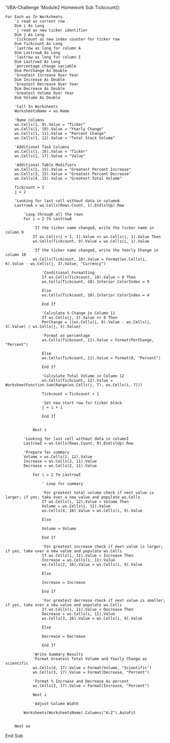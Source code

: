 'VBA-Challenge
'Module2 Homework
Sub Tickcount():
    
    For Each ws In Worksheets
        'i read as current row
        Dim i As Long
        'j read as new ticker identifier
        Dim j As Long
        'tickcount as new index counter for ticker row
        Dim Tickcount As Long
        'lastrow as long for column A
        Dim LastrowA As Long
        'lastrow as long for column I
        Dim LastrowI As Long
        'percentage change variable
        Dim PerChange As Double
        'Greatest Increase Over Year
        Dim Increase As Double
        'Greatest Decrease Over Year
        Dim Decrease As Double
        'Greatest Volume Over Year
        Dim Volume As Double
        
        'Call In Worksheets
        WorksheetsName = ws.Name
        
        'Name columns
        ws.Cells(1, 9).Value = "Ticker"
        ws.Cells(1, 10).Value = "Yearly Change"
        ws.Cells(1, 11).Value = "Percent Change"
        ws.Cells(1, 12).Value = "Total Stock Volume"
        
        'Additional Task Columns
        ws.Cells(1, 16).Value = "Ticker"
        ws.Cells(1, 17).Value = "Value"
        
        'Additional Table Modifiers
        ws.Cells(2, 15).Value = "Greatest Percent Increase"
        ws.Cells(3, 15).Value = "Greatest Percent Decrease"
        ws.Cells(4, 15).Value = "Greatest Total Volume"
        
        Tickcount = 2
        j = 2
        
        'Looking for last cell without data in columnA
        LastrowA = ws.Cells(Rows.Count, 1).End(xlUp).Row
        
            'Loop through all the rows
            For i = 2 To LastrowA
            
                'If the ticker name changed, write the ticker name in column 9
                If ws.Cells(i + 1, 1).Value <> ws.Cells(i, 1).Value Then
                ws.Cells(Tickcount, 9).Value = ws.Cells(i, 1).Value
                
                'If the ticker name changed, write the Yearly Change in column 10
                ws.Cells(Tickcount, 10).Value = Format(ws.Cells(i, 6).Value - ws.Cells(j, 3).Value, "Currency")
                                
                    'Conditional Formatting
                    If ws.Cells(Tickcount, 10).Value < 0 Then
                    ws.Cells(Tickcount, 10).Interior.ColorIndex = 9
                    
                    Else
                    ws.Cells(Tickcount, 10).Interior.ColorIndex = 4
                    
                    End If
                    
                    'Calculate % Change in Column 11
                    If ws.Cells(j, 3).Value <> 0 Then
                    PerChange = ((ws.Cells(i, 6).Value - ws.Cells(j, 3).Value) / ws.Cells(j, 3).Value)
                    
                    'Format as percentage
                    ws.Cells(Tickcount, 11).Value = Format(PerChange, "Percent")
                    
                    Else
                    ws.Cells(Tickcount, 11).Value = Format(0, "Percent")
                    
                    End If
                    
                    'Calculate Total Volume in Column 12
                    ws.Cells(Tickcount, 12).Value = WorksheetFunction.Sum(Range(ws.Cells(j, 7), ws.Cells(i, 7)))
                    
                    Tickcount = Tickcount + 1
                    
                    'Set new start row for ticker block
                    j = i + 1
                    
                    End If
                    
                    
                Next i
                
            'Looking for last cell without data in columnI
            LastrowI = ws.Cells(Rows.Count, 9).End(xlUp).Row
            
            'Prepare for summary
            Volume = ws.Cells(2, 12).Value
            Increase = ws.Cells(2, 11).Value
            Decrease = ws.Cells(2, 11).Value
            
                For i = 2 To LastrowI
            
                    ' Loop for summary
                    
                    'For greatest total volume check if next value is larger; if yes, take over a new value and populate ws.Cells
                    If ws.Cells(i, 12).Value > Volume Then
                    Volume = ws.Cells(i, 12).Value
                    ws.Cells(4, 16).Value = ws.Cells(i, 9).Value

                    Else

                    Volume = Volume
                
                    End If

                    'For greatest increase check if next value is larger; if yes, take over a new value and populate ws.Cells
                    If ws.Cells(i, 11).Value > Increase Then
                    Increase = ws.Cells(i, 11).Value
                    ws.Cells(2, 16).Value = ws.Cells(i, 9).Value

                    Else

                    Increase = Increase

                    End If

                    'For greatest decrease check if next value is smaller; if yes, take over a new value and populate ws.Cells
                    If ws.Cells(i, 11).Value < Decrease Then
                    Decrease = ws.Cells(i, 11).Value
                    ws.Cells(3, 16).Value = ws.Cells(i, 9).Value

                    Else

                    Decrease = Decrease
                       
                    End If
                    
                'Write Summary Results
                'Format Greatest Total Volume and Yearly Change as scientific
                ws.Cells(4, 17).Value = Format(Volume, "Scientific")
                ws.Cells(3, 17).Value = Format(Decrease, "Percent")

                'Format % Increase and Decrease As percent
                ws.Cells(2, 17).Value = Format(Increase, "Percent")
                        
                Next i
              
                'Adjust Column Width
                    
            Worksheets(WorksheetsName).Columns("A:Z").AutoFit
                
            
        Next ws
    
End Sub

